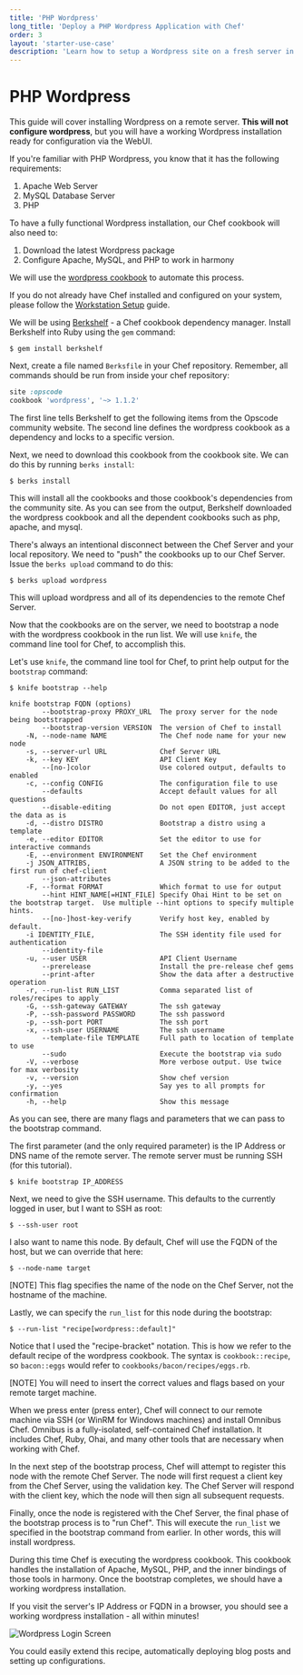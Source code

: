 ```yaml
---
title: 'PHP Wordpress'
long_title: 'Deploy a PHP Wordpress Application with Chef'
order: 3
layout: 'starter-use-case'
description: 'Learn how to setup a Wordpress site on a fresh server in less than 10 minutes with Opscode Chef! Install and configure Apache, MySQL, PHP, and more.'
---
```


PHP Wordpress
=================
This guide will cover installing Wordpress on a remote server. **This will not configure wordpress**, but you will have a working Wordpress installation ready for configuration via the WebUI.

If you're familiar with PHP Wordpress, you know that it has the following requirements:

1. Apache Web Server
2. MySQL Database Server
3. PHP

To have a fully functional Wordpress installation, our Chef cookbook will also need to:

1. Download the latest Wordpress package
2. Configure Apache, MySQL, and PHP to work in harmony

We will use the [wordpress cookbook](http://community.opscode.com/cookbooks/wordpress) to automate this process.

If you do not already have Chef installed and configured on your system, please follow the [Workstation Setup](/quickstart/workstation-setup) guide.

We will be using [Berkshelf](http://berkshelf.com) - a Chef cookbook dependency manager. Install Berkshelf into Ruby using the `gem` command:

    $ gem install berkshelf

Next, create a file named `Berksfile` in your Chef repository. Remember, all commands should be run from inside your chef repository:

```ruby
site :opscode
cookbook 'wordpress', '~> 1.1.2'
```

The first line tells Berkshelf to get the following items from the Opscode community website. The second line defines the wordpress cookbook as a dependency and locks to a specific version.

Next, we need to download this cookbook from the cookbook site. We can do this by running `berks install`:

    $ berks install

This will install all the cookbooks and those cookbook's dependencies from the community site. As you can see from the output, Berkshelf downloaded the wordpress cookbook and all the dependent cookbooks such as php, apache, and mysql.

There's always an intentional disconnect between the Chef Server and your local repository. We need to "push" the cookbooks up to our Chef Server. Issue the `berks upload` command to do this:

    $ berks upload wordpress

This will upload wordpress and all of its dependencies to the remote Chef Server.

Now that the cookbooks are on the server, we need to bootstrap a node with the wordpress cookbook in the run list. We will use `knife`, the command line tool for Chef, to accomplish this.

Let's use `knife`, the command line tool for Chef, to print help output for the `bootstrap` command:

    $ knife bootstrap --help

```text
knife bootstrap FQDN (options)
        --bootstrap-proxy PROXY_URL  The proxy server for the node being bootstrapped
        --bootstrap-version VERSION  The version of Chef to install
    -N, --node-name NAME             The Chef node name for your new node
    -s, --server-url URL             Chef Server URL
    -k, --key KEY                    API Client Key
        --[no-]color                 Use colored output, defaults to enabled
    -c, --config CONFIG              The configuration file to use
        --defaults                   Accept default values for all questions
        --disable-editing            Do not open EDITOR, just accept the data as is
    -d, --distro DISTRO              Bootstrap a distro using a template
    -e, --editor EDITOR              Set the editor to use for interactive commands
    -E, --environment ENVIRONMENT    Set the Chef environment
    -j JSON_ATTRIBS,                 A JSON string to be added to the first run of chef-client
        --json-attributes
    -F, --format FORMAT              Which format to use for output
        --hint HINT_NAME[=HINT_FILE] Specify Ohai Hint to be set on the bootstrap target.  Use multiple --hint options to specify multiple hints.
        --[no-]host-key-verify       Verify host key, enabled by default.
    -i IDENTITY_FILE,                The SSH identity file used for authentication
        --identity-file
    -u, --user USER                  API Client Username
        --prerelease                 Install the pre-release chef gems
        --print-after                Show the data after a destructive operation
    -r, --run-list RUN_LIST          Comma separated list of roles/recipes to apply
    -G, --ssh-gateway GATEWAY        The ssh gateway
    -P, --ssh-password PASSWORD      The ssh password
    -p, --ssh-port PORT              The ssh port
    -x, --ssh-user USERNAME          The ssh username
        --template-file TEMPLATE     Full path to location of template to use
        --sudo                       Execute the bootstrap via sudo
    -V, --verbose                    More verbose output. Use twice for max verbosity
    -v, --version                    Show chef version
    -y, --yes                        Say yes to all prompts for confirmation
    -h, --help                       Show this message
```

As you can see, there are many flags and parameters that we can pass to the bootstrap command.

The first parameter (and the only required parameter) is the IP Address or DNS name of the remote server. The remote server must be running SSH (for this tutorial).

    $ knife bootstrap IP_ADDRESS

Next, we need to give the SSH username. This defaults to the currently logged in user, but I want to SSH as root:

    $ --ssh-user root

I also want to name this node. By default, Chef will use the FQDN of the host, but we can override that here:

    $ --node-name target

[NOTE] This flag specifies the name of the node on the Chef Server, not the hostname of the machine.

Lastly, we can specify the `run_list` for this node during the bootstrap:

    $ --run-list "recipe[wordpress::default]"

Notice that I used the "recipe-bracket" notation. This is how we refer to the default recipe of the wordpress cookbook. The syntax is `cookbook::recipe`, so `bacon::eggs` would refer to `cookbooks/bacon/recipes/eggs.rb`.

[NOTE] You will need to insert the correct values and flags based on your remote target machine.

When we press enter (press enter), Chef will connect to our remote machine via SSH (or WinRM for Windows machines) and install Omnibus Chef. Omnibus is a fully-isolated, self-contained Chef installation. It includes Chef, Ruby, Ohai, and many other tools that are necessary when working with Chef.

In the next step of the bootstrap process, Chef will attempt to register this node with the remote Chef Server. The node will first request a client key from the Chef Server, using the validation key. The Chef Server will respond with the client key, which the node will then sign all subsequent requests.

Finally, once the node is registered with the Chef Server, the final phase of the bootstrap process is to "run Chef". This will execute the `run_list` we specified in the bootstrap command from earlier. In other words, this will install wordpress.

During this time Chef is executing the wordpress cookbook. This cookbook handles the installation of Apache, MySQL, PHP, and the inner bindings of those tools in harmony. Once the bootstrap completes, we should have a working wordpress installation.

If you visit the server's IP Address or FQDN in a browser, you should see a working wordpress installation - all within minutes!

![Wordpress Login Screen](wordpress-login.jpg)

You could easily extend this recipe, automatically deploying blog posts and setting up configurations.
